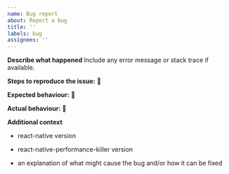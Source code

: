 ```yaml
---
name: Bug report
about: Report a bug
title: ''
labels: bug
assignees: ''
---
```


**Describe what happened**
Include any error message or stack trace if available.

**Steps to reproduce the issue:**
📝

**Expected behaviour:**
📝

**Actual behaviour:**
📝

**Additional context**

- react-native version
- react-native-performance-killer version

- an explanation of what might cause the bug and/or how it can be fixed
